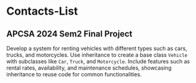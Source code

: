 # Contacts-List
## APCSA 2024 Sem2 Final Project
Develop a system for renting vehicles with different types such as cars, trucks, and motorcycles. Use inheritance to create a base class `Vehicle` with subclasses like `Car`, `Truck`, and `Motorcycle`. Include features such as rental rates, availability, and maintenance schedules, showcasing inheritance to reuse code for common functionalities.
